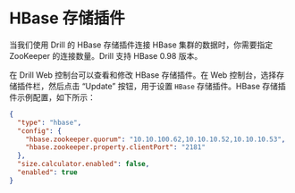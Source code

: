 # HBase 存储插件

当我们使用 Drill 的 HBase 存储插件连接 HBase 集群的数据时，你需要指定 ZooKeeper 的连接数量。Drill 支持 HBase 0.98 版本。

在 Drill Web 控制台可以查看和修改 HBase 存储插件。在 Web 控制台，选择存储插件栏，然后点击 “Update” 按钮，用于设置 ``` HBase ``` 存储插件。HBase 存储插件示例配置，如下所示：
```json
{
  "type": "hbase",
  "config": {
    "hbase.zookeeper.quorum": "10.10.100.62,10.10.10.52,10.10.10.53",
    "hbase.zookeeper.property.clientPort": "2181"
  },
  "size.calculator.enabled": false,
  "enabled": true
}
```
